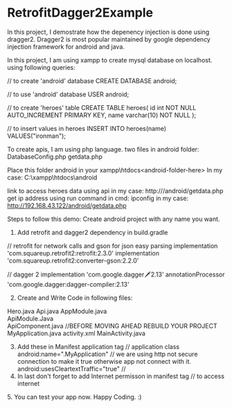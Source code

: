 # RetrofitDagger2Example
In this project, I demostrate how the depenency injection is done using dragger2.
Dragger2 is most popular maintained by google dependency injection framework for android and java. 

In this project,
I am using xampp to create mysql database on localhost.
using following queries:

// to create 'android' database
CREATE DATABASE android;

// to use 'android' database
USER android;

// to create 'heroes' table
CREATE TABLE heroes(
  id int NOT NULL AUTO_INCREMENT PRIMARY KEY,
  name varchar(10) NOT NULL
);

// to insert values in heroes
INSERT INTO heroes(name) VALUES("ironman");

To create apis, I am using php language.
two files in android folder:
DatabaseConfig.php
getdata.php

Place this folder android in your xampp\htdocs\<android-folder-here>
In my case: C:\xampp\htdocs\android

link to access heroes data using api in my case: http://<your-id-address>/android/getdata.php
get ip address using run command in cmd: ipconfig
in my case: http://192.168.43.122/android/getdata.php

Steps to follow this demo:
Create android project with any name you want.
1. Add retrofit and dagger2 dependency in build.gradle<app>
  
 // retrofit for network calls and gson for json easy parsing
 implementation 'com.squareup.retrofit2:retrofit:2.3.0'
 implementation 'com.squareup.retrofit2:converter-gson:2.2.0'
 
 // dagger 2
 implementation 'com.google.dagger:dagger:2.13'
 annotationProcessor 'com.google.dagger:dagger-compiler:2.13'
 
 2. Create and Write Code in following files:
 
 Hero.java 
 Api.java 
 AppModule.java    
 ApiModule.Java    
 ApiComponent.java 
 //BEFORE MOVING AHEAD REBUILD YOUR PROJECT
 MyApplication.java
 activity.xml
 MainActivity.java
 
 3. Add these in Manifest application tag
 // application class
 android:name=".MyApplication"
 // we are using http not secure connection to make it true otherwise app not connect with it.
 android:usesCleartextTraffic="true" //
 4. In last don't forget to add Internet permisson in manifest tag
 // to access internet
 <uses-permission android:name="android.permission.INTERNET"/>
 5. You can test your app now.
 Happy Coding. :)
  
 
 
 
 
 
 
 
 
 
  
  
  





